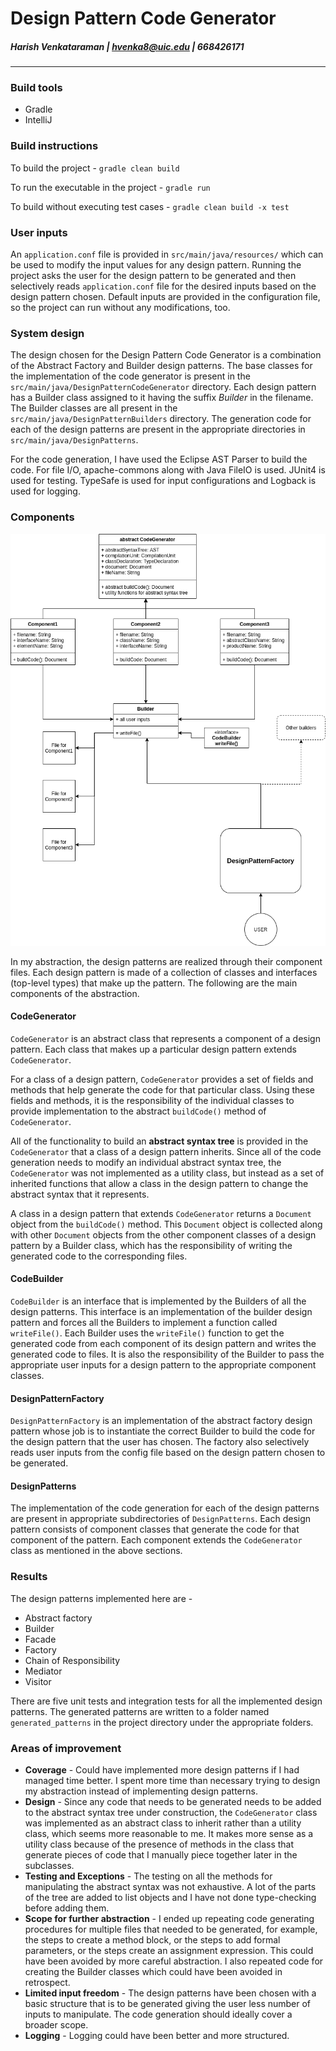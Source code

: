 # Design Pattern Code Generator
##### Harish Venkataraman | hvenka8@uic.edu | 668426171
---
### Build tools
* Gradle
* IntelliJ

### Build instructions

To build the project - ```gradle clean build```

To run the executable in the project - ```gradle run```

To build without executing test cases - ```gradle clean build -x test```

### User inputs

An ```application.conf``` file is provided in ```src/main/java/resources/``` which can be used to modify the input values for any design pattern. Running the project asks the user for the design pattern to be generated and then selectively reads ```application.conf``` file for the desired inputs based on the design pattern chosen. Default inputs are provided in the configuration file, so the project can run without any modifications, too.

### System design

The design chosen for the Design Pattern Code Generator is a combination of the Abstract Factory and Builder design patterns. The base classes for the implementation of the code generator is present in the ```src/main/java/DesignPatternCodeGenerator``` directory. Each design pattern has a Builder class assigned to it having the suffix *Builder* in the filename. The Builder classes are all present in the ```src/main/java/DesignPatternBuilders``` directory. The generation code for each of the design patterns are present in the appropriate directories in ```src/main/java/DesignPatterns```. 

For the code generation, I have used the Eclipse AST Parser to build the code. For file I/O, apache-commons along with Java FileIO is used. JUnit4 is used for testing. TypeSafe is used for input configurations and Logback is used for logging.

### Components

![alt text][uml]

[uml]: readme_resources/uml.png

In my abstraction, the design patterns are realized through their component files. Each design pattern is made of a collection of classes and interfaces (top-level types) that make up the pattern. The following are the main components of the abstraction. 

#### CodeGenerator

```CodeGenerator``` is an abstract class that represents a component of a design pattern. Each class that makes up a particular design pattern extends ```CodeGenerator```.

For a class of a design pattern, ```CodeGenerator``` provides a set of fields and methods that help generate the code for that particular class. Using these fields and methods, it is the responsibility of the individual classes to provide implementation to the abstract ```buildCode()``` method of ```CodeGenerator```. 

All of the functionality to build an **abstract syntax tree** is provided in the ```CodeGenerator``` that a class of a design pattern inherits. Since all of the code generation needs to modify an individual abstract syntax tree, the ```CodeGenerator``` was not implemented as a utility class, but instead as a set of inherited functions that allow a class in the design pattern to change the abstract syntax that it represents.

A class in a design pattern that extends ```CodeGenerator``` returns a ```Document``` object from the ```buildCode()``` method. This ```Document``` object is collected along with other ```Document``` objects from the other component classes of a design pattern by a Builder class, which has the responsibility of writing the generated code to the corresponding files.

#### CodeBuilder

```CodeBuilder``` is an interface that is implemented by the Builders of all the design patterns. This interface is an implementation of the builder design pattern and forces all the Builders to implement a function called ```writeFile()```. Each Builder uses the ```writeFile()``` function to get the generated code from each component of its design pattern and writes the generated code to files. It is also the responsibility of the Builder to pass the appropriate user inputs for a design pattern to the appropriate component classes.

#### DesignPatternFactory

```DesignPatternFactory``` is an implementation of the abstract factory design pattern whose job is to instantiate the correct Builder to build the code for the design pattern that the user has chosen. The factory also selectively reads user inputs from the config file based on the design pattern chosen to be generated.

#### DesignPatterns

The implementation of the code generation for each of the design patterns are present in appropriate subdirectories of ```DesignPatterns```. Each design pattern consists of component classes that generate the code for that component of the pattern. Each component extends the ```CodeGenerator``` class as mentioned in the above sections.

### Results

The design patterns implemented here are - 
* Abstract factory
* Builder
* Facade
* Factory
* Chain of Responsibility
* Mediator
* Visitor

There are five unit tests and integration tests for all the implemented design patterns. The generated patterns are written to a folder named ```generated_patterns``` in the project directory under the appropriate folders.

### Areas of improvement

* **Coverage** - Could have implemented more design patterns if I had managed time better. I spent more time than necessary trying to design my abstraction instead of implementing design patterns.
* **Design** - Since any code that needs to be generated needs to be added to the abstract syntax tree under construction, the ```CodeGenerator``` class was implemented as an abstract class to inherit rather than a utility class, which seems more reasonable to me. It makes more sense as a utility class because of the presence of methods in the class that generate pieces of code that I manually piece together later in the subclasses.
* **Testing and Exceptions** - The testing on all the methods for manipulating the abstract syntax was not exhaustive. A lot of the parts of the tree are added to list objects and I have not done type-checking before adding them.
* **Scope for further abstraction** - I ended up repeating code generating procedures for multiple files that needed to be generated, for example, the steps to create a method block, or the steps to add formal parameters, or the steps create an assignment expression. This could have been avoided by more careful abstraction. I also repeated code for creating the Builder classes which could have been avoided in retrospect.
* **Limited input freedom** - The design patterns have been chosen with a basic structure that is to be generated giving the user less number of inputs to manipulate. The code generation should ideally cover a broader scope.
* **Logging** - Logging could have been better and more structured.